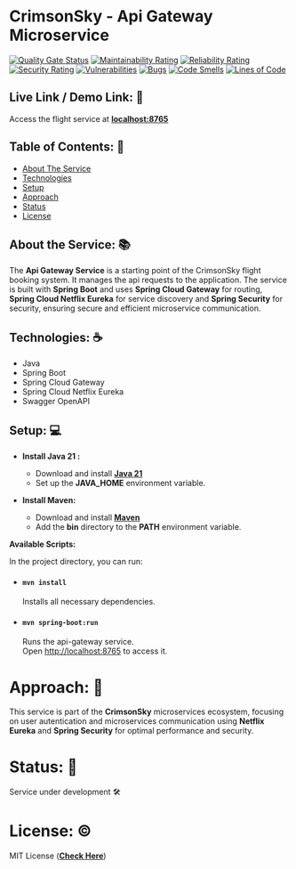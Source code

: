 # CrimsonSky - Api Gateway Microservice

[![Quality Gate Status](https://sonarcloud.io/api/project_badges/measure?project=ved-asole_api-gateway&metric=alert_status)](https://sonarcloud.io/summary/new_code?id=ved-asole_api-gateway)
[![Maintainability Rating](https://sonarcloud.io/api/project_badges/measure?project=ved-asole_api-gateway&metric=sqale_rating)](https://sonarcloud.io/summary/new_code?id=ved-asole_api-gateway)
[![Reliability Rating](https://sonarcloud.io/api/project_badges/measure?project=ved-asole_api-gateway&metric=reliability_rating)](https://sonarcloud.io/summary/new_code?id=ved-asole_api-gateway)
[![Security Rating](https://sonarcloud.io/api/project_badges/measure?project=ved-asole_api-gateway&metric=security_rating)](https://sonarcloud.io/summary/new_code?id=ved-asole_api-gateway)
[![Vulnerabilities](https://sonarcloud.io/api/project_badges/measure?project=ved-asole_api-gateway&metric=vulnerabilities)](https://sonarcloud.io/summary/new_code?id=ved-asole_api-gateway)
[![Bugs](https://sonarcloud.io/api/project_badges/measure?project=ved-asole_api-gateway&metric=bugs)](https://sonarcloud.io/summary/new_code?id=ved-asole_api-gateway)
[![Code Smells](https://sonarcloud.io/api/project_badges/measure?project=ved-asole_api-gateway&metric=code_smells)](https://sonarcloud.io/summary/new_code?id=ved-asole_api-gateway)
[![Lines of Code](https://sonarcloud.io/api/project_badges/measure?project=ved-asole_api-gateway&metric=ncloc)](https://sonarcloud.io/summary/new_code?id=ved-asole_api-gateway)

## Live Link / Demo Link: 🔗
Access the flight service at **[localhost:8765](http://localhost:8765)**

## Table of Contents: 📑

- [About The Service](#about-the-service-)
- [Technologies](#technologies-%EF%B8%8F)
- [Setup](#setup-)
- [Approach](#approach-)
- [Status](#status-)
- [License](#license-%EF%B8%8F)

## About the Service: 📚
The **Api Gateway Service** is a starting point of the CrimsonSky flight booking system. It manages the api requests to the application. The service is built with **Spring Boot** and uses **Spring Cloud Gateway** for routing, **Spring Cloud Netflix Eureka** for service discovery and **Spring Security** for security, ensuring secure and efficient microservice communication.

## Technologies: ☕️

- Java
- Spring Boot
- Spring Cloud Gateway
- Spring Cloud Netflix Eureka
- Swagger OpenAPI

## Setup: 💻

- **Install Java 21 :**
    - Download and install **[Java 21](https://www.oracle.com/in/java/technologies/downloads/#java21)**
    - Set up the **JAVA_HOME** environment variable.


- **Install Maven:**
    - Download and install **[Maven](https://maven.apache.org/download.cgi)**
    - Add the **bin** directory to the **PATH** environment variable.

**Available Scripts:**

In the project directory, you can run:

- #### `mvn install`
  Installs all necessary dependencies.

- #### `mvn spring-boot:run`
  Runs the api-gateway service.\
  Open [http://localhost:8765](http://localhost:8765) to access it.

# Approach: 🚶
This service is part of the **CrimsonSky** microservices ecosystem, focusing on user autentication and microservices communication using **Netflix Eureka** and **Spring Security**  for optimal performance and security.

# Status: 📶
Service under development 🛠️

# License: ©️
MIT License (**[Check Here](LICENSE)**)